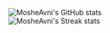 ![MosheAvni's GitHub stats](https://github-readme-stats.vercel.app/api?username=mosheavni&show_icons=true&include_all_commits=true&count_private=true&hide_border=true&theme=gruvbox)  
![MosheAvni's Streak stats](https://github-readme-streak-stats.herokuapp.com/?user=mosheavni&include_all_commits=true&hide_border=true&theme=gruvbox)  
